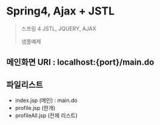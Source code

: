 # Spring4,  Ajax + JSTL
> 스프링 4 JSTL, JQUERY, AJAX  
> 
> 샘플예제

## 메인화면 URI : localhost:{port}/main.do

## 파일리스트 
* index.jsp (메인) : main.do
* profile.jsp (한개)
* profileAll.jsp (전체 리스트)








